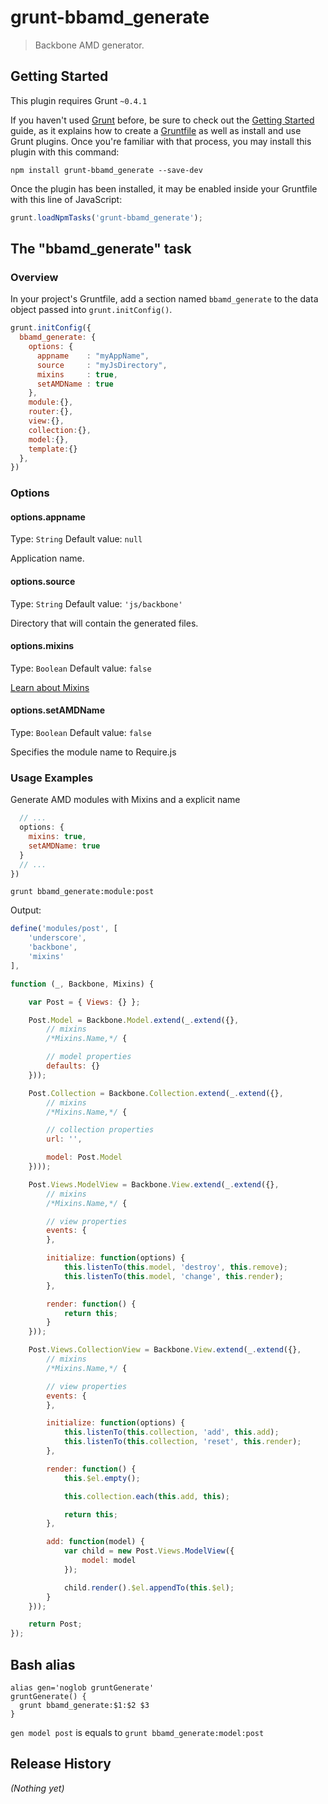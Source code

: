 # grunt-bbamd_generate

> Backbone AMD generator.

## Getting Started
This plugin requires Grunt `~0.4.1`

If you haven't used [Grunt](http://gruntjs.com/) before, be sure to check out the [Getting Started](http://gruntjs.com/getting-started) guide, as it explains how to create a [Gruntfile](http://gruntjs.com/sample-gruntfile) as well as install and use Grunt plugins. Once you're familiar with that process, you may install this plugin with this command:

```shell
npm install grunt-bbamd_generate --save-dev
```

Once the plugin has been installed, it may be enabled inside your Gruntfile with this line of JavaScript:

```js
grunt.loadNpmTasks('grunt-bbamd_generate');
```

## The "bbamd_generate" task

### Overview
In your project's Gruntfile, add a section named `bbamd_generate` to the data object passed into `grunt.initConfig()`.

```js
grunt.initConfig({
  bbamd_generate: {
    options: {
      appname    : "myAppName",
      source     : "myJsDirectory",
      mixins     : true,
      setAMDName : true
    },
    module:{},
    router:{},
    view:{},
    collection:{},
    model:{},
    template:{}
  },
})
```

### Options

#### options.appname
Type: `String`
Default value: `null`

Application name.

#### options.source
Type: `String`
Default value: `'js/backbone'`

Directory that will contain the generated files.

#### options.mixins
Type: `Boolean`
Default value: `false`

[Learn about Mixins](http://ricostacruz.com/backbone-patterns/#mixins)

#### options.setAMDName
Type: `Boolean`
Default value: `false`

Specifies the module name to Require.js

### Usage Examples

Generate AMD modules with Mixins and a explicit name

```js
  // ...
  options: {
    mixins: true,
    setAMDName: true
  }
  // ...
})
```

```shell
grunt bbamd_generate:module:post
```

Output:

```js
define('modules/post', [
	'underscore',
	'backbone',
	'mixins'
],

function (_, Backbone, Mixins) {

	var Post = { Views: {} };

	Post.Model = Backbone.Model.extend(_.extend({},
		// mixins
		/*Mixins.Name,*/ {

		// model properties
		defaults: {}
	}));

	Post.Collection = Backbone.Collection.extend(_.extend({},
		// mixins
		/*Mixins.Name,*/ {

		// collection properties
		url: '',

		model: Post.Model
	})));

	Post.Views.ModelView = Backbone.View.extend(_.extend({},
		// mixins
		/*Mixins.Name,*/ {

		// view properties
		events: {
		},

		initialize: function(options) {
			this.listenTo(this.model, 'destroy', this.remove);
			this.listenTo(this.model, 'change', this.render);
		},

		render: function() {
			return this;
		}
	}));

	Post.Views.CollectionView = Backbone.View.extend(_.extend({},
		// mixins
		/*Mixins.Name,*/ {

		// view properties
		events: {
		},

		initialize: function(options) {
			this.listenTo(this.collection, 'add', this.add);
			this.listenTo(this.collection, 'reset', this.render);
		},

		render: function() {
			this.$el.empty();

			this.collection.each(this.add, this);

			return this;
		},

		add: function(model) {
			var child = new Post.Views.ModelView({
				model: model
			});

			child.render().$el.appendTo(this.$el);
		}
	}));

	return Post;
});
```

## Bash alias

```shell
alias gen='noglob gruntGenerate'
gruntGenerate() {
  grunt bbamd_generate:$1:$2 $3
}
```

`gen model post` is equals to `grunt bbamd_generate:model:post`

## Release History
_(Nothing yet)_

